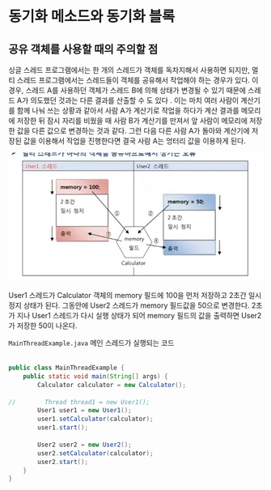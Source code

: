 # 동기화 메소드와 동기화 블록

## 공유 객체를 사용할 때의 주의할 점

싱글 스레드 프로그램에서는 한 개의 스레드가 객체를 독차지해서 사용하면 되지만,
멀티 스레드 프로그램에서는 스레드들이 객체를 공유해서 작업해야 하는 경우가 있다.
이 경우, 스레드 A를 사용하던 객체가 스레드 B에 의해 상태가 변경될 수 있기 때문에
스레드 A가 의도했던 것과는 다른 결과를 산출할 수 도 있다 .
이는 마치 여러 사람이 계산기를  함께 나눠 쓰는 상황과 같아서 사람 A가 계산기로
작업을 하다가 계산 결과를 메모리에 저장한 뒤 잠시 자리를 비웠을 때 사람 B가
계산기를 만져서 앞 사람이 메모리에 저장한 값을 다른 값으로 변경하는 것과 같다.
그런 다음 다른 사람 A가 돌아와 계산기에 저장된 값을 이용해서 
작업을 진행한다면 결국 사람 A는 엉터리 값을 이용하게 된다. 

![img.png](img.png)

User1 스레드가 Calculator 객체의 memory 필드에 100을 먼저 저장하고
2초간 일시 정지 상태가 된다. 그동안에 User2 스레드가 memory 필드값을 50으로
변경한다. 2초가 지나 User1 스레드가 다시 실행 상태가 되어 memory 필드의 값을
출력하면 User2가 저장한 50이 나온다.

`MainThreadExample.java` 메인 스레드가 실행되는 코드

```java

public class MainThreadExample {
    public static void main(String[] args) {
        Calculator calculator = new Calculator();

//        Thread thread1 = new User1();
        User1 user1 = new User1();
        user1.setCalculator(calculator);
        user1.start();

        User2 user2 = new User2();
        user2.setCalculator(calculator);
        user2.start();
    }
}

```